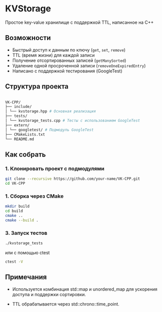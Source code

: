 # KVStorage

Простое key-value хранилище с поддержкой TTL, написанное на C++

## Возможности

- Быстрый доступ к данным по ключу (`get`, `set`, `remove`)
- TTL (время жизни) для каждой записи
- Получение отсортированных записей (`getManySorted`)
- Удаление одной просроченной записи (`removeOneExpiredEntry`)
- Написано с поддержкой тестирования (GoogleTest)

## Структура проекта

```bash

VK-CPP/
├── include/
│ └── kvstorage.hpp # Основная реализация
├── tests/
│ └── kvstorage_tests.cpp # Тесты с использованием GoogleTest
├── extern/
│ └── googletest/ # Подмодуль GoogleTest
├── CMakeLists.txt
└── README.md
```

## Как собрать

### 1. Клонировать проект с подмодулями

```bash
git clone --recursive https://github.com/your-name/VK-CPP.git
cd VK-CPP
```

### 1. Сборка через CMake

```bash
mkdir build
cd build
cmake ..
cmake --build .
```

### 3. Запуск тестов

```bash
./kvstorage_tests
```

или с помощью ctest

```bash
ctest -V
```

## Примечания

- Используется комбинация std::map и unordered_map для ускорения доступа и поддержки сортировки.

- TTL обрабатывается через std::chrono::time_point.